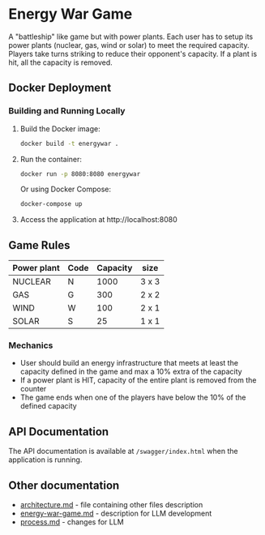 # Energy War Game

A "battleship" like game but with power plants. Each user has to setup its power plants (nuclear, gas, wind or solar) to meet the required capacity. Players take turns striking to reduce their opponent's capacity. If a plant is hit, all the capacity is removed.

## Docker Deployment

### Building and Running Locally

1. Build the Docker image:
   ```bash
   docker build -t energywar .
   ```

2. Run the container:
   ```bash
   docker run -p 8080:8080 energywar
   ```

   Or using Docker Compose:
   ```bash
   docker-compose up
   ```

3. Access the application at http://localhost:8080


## Game Rules

| Power plant | Code | Capacity | size  |
| ----------- | ---- | -------- | ----- |
| NUCLEAR     | N    | 1000     | 3 x 3 |
| GAS         | G    | 300      | 2 x 2 |
| WIND        | W    | 100      | 2 x 1 |
| SOLAR       | S    | 25       | 1 x 1 |

### Mechanics
- User should build an energy infrastructure that meets at least the capacity defined in the game and max a 10% extra of the capacity
- If a power plant is HIT, capacity of the entire plant is removed from the counter
- The game ends when one of the players have below the 10% of the defined capacity

## API Documentation

The API documentation is available at `/swagger/index.html` when the application is running.

## Other documentation

- [architecture.md](architecture.md) - file containing other files description
- [energy-war-game.md](energy-war-game.md) - description for LLM development
- [process.md](process.md) - changes for LLM